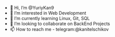 - 👋 Hi, I’m @YuriyKan9
- 👀 I’m interested in Web Development
- 🌱 I’m currently learning Linux, Git, SQL
- 💞️ I’m looking to collaborate on BackEnd Projects
- 📫 How to reach me - telegram:@kanitelschikov

<!---
YuriyKan9/YuriyKan9 is a ✨ special ✨ repository because its `README.md` (this file) appears on your GitHub profile.
You can click the Preview link to take a look at your changes.
--->
